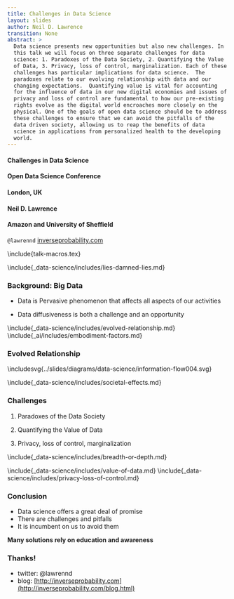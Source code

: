 ```yaml
---
title: Challenges in Data Science
layout: slides
author: Neil D. Lawrence
transition: None
abstract: >
  Data science presents new opportunities but also new challenges. In
  this talk we will focus on three separate challenges for data
  science: 1. Paradoxes of the Data Society, 2. Quantifying the Value
  of Data, 3. Privacy, loss of control, marginalization. Each of these
  challenges has particular implications for data science.  The
  paradoxes relate to our evolving relationship with data and our
  changing expectations.  Quantifying value is vital for accounting
  for the influence of data in our new digital economies and issues of
  privacy and loss of control are fundamental to how our pre-existing
  rights evolve as the digital world encroaches more closely on the
  physical. One of the goals of open data science should be to address
  these challenges to ensure that we can avoid the pitfalls of the
  data driven society, allowing us to reap the benefits of data
  science in applications from personalized health to the developing
  world.
---
```


#### Challenges in Data Science
#### Open Data Science Conference
#### London, UK
#### Neil D. Lawrence
#### Amazon and University of Sheffield
```@lawrennd``` [inverseprobability.com](http://inverseprobability.com)

\include{talk-macros.tex}

\include{_data-science/includes/lies-damned-lies.md}

### Background: Big Data

* Data is Pervasive phenomenon that affects all aspects of our activities

* Data diffusiveness is both a challenge and an opportunity

\include{_data-science/includes/evolved-relationship.md}
\include{_ai/includes/embodiment-factors.md}

### Evolved Relationship 

\includesvg{../slides/diagrams/data-science/information-flow004.svg}


\include{_data-science/includes/societal-effects.md}


### Challenges

1. Paradoxes of the Data Society

2. Quantifying the Value of Data

3. Privacy, loss of control, marginalization


\include{_data-science/includes/breadth-or-depth.md}

\include{_data-science/includes/value-of-data.md}
\include{_data-science/includes/privacy-loss-of-control.md}


### Conclusion

* Data science offers a great deal of promise
* There are challenges and pitfalls
* It is incumbent on us to avoid them

**Many solutions rely on education and awareness**

### Thanks!

* twitter: \@lawrennd
* blog: [http://inverseprobability.com](http://inverseprobability.com/blog.html)
